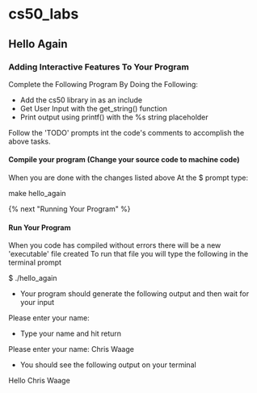 # cs50_labs

## Hello Again 
### Adding Interactive Features To Your Program 

Complete the Following Program By Doing the Following:

  - Add the cs50 library in as an include
  - Get User Input with the get_string() function
  - Print output using printf() with the %s string placeholder

Follow the 'TODO' prompts int the code's comments to accomplish the above tasks. 

#### Compile your program (Change your source code to machine code)
When you are done with the changes listed above
At the $ prompt type:

  make hello_again
  
{% next "Running Your Program" %}

#### Run Your Program
When you code has compiled without errors there will be a new 'executable' file created
To run that file you will type the following in the terminal prompt
  
$ ./hello_again

- Your program should generate the following output and then wait for your input 

Please enter your name: 

- Type your name and hit return 

Please enter your name: Chris Waage

- You should see the following output on your terminal 

Hello Chris Waage
